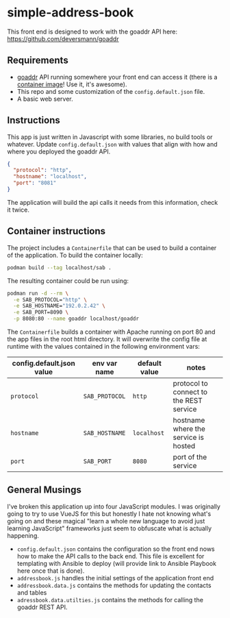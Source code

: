 # simple-address-book

This front end is designed to work with the goaddr API here: https://github.com/deversmann/goaddr

## Requirements
- [goaddr](https://github.com/deversmann/goaddr) API running somewhere your front end can access it (there is a [container image](https://quay.io/deversmann/goaddr)! Use it, it's awesome).  
- This repo and some customization of the `config.default.json` file.
- A basic web server.

## Instructions
This app is just written in Javascript with some libraries, no build tools or whatever.
Update `config.default.json` with values that align with how and where you deployed the goaddr API.
```json
{
  "protocol": "http",
  "hostname": "localhost",
  "port": "8081"
}
```  

The application will build the api calls it needs from this information, check it twice.  

## Container instructions
The project includes a `Containerfile` that can be used to build a container of the application.  To build the container locally:
```bash
podman build --tag localhost/sab .
```
The resulting container could be run using:
```bash
podman run -d --rm \
  -e SAB_PROTOCOL="http" \
  -e SAB_HOSTNAME="192.0.2.42" \
  -e SAB_PORT=8090 \
  -p 8080:80 --name goaddr localhost/goaddr
```

The `Containerfile` builds a container with Apache running on port 80 and the app files in the root html directory.  It will overwrite the config file at runtime with the values contained in the following environment vars:

| config.default.json value | env var name | default value | notes |
|---|---|---|---|
|`protocol`|`SAB_PROTOCOL`|`http`|protocol to connect to the REST service|
|`hostname`|`SAB_HOSTNAME`|`localhost`|hostname where the service is hosted|
|`port`|`SAB_PORT`|`8080`|port of the service|


## General Musings
I've broken this application up into four JavaScript modules.  I was originally going to try to use VueJS for this but honestly I hate not knowing what's going on and these magical "learn a whole new language to avoid just learning JavaScript" frameworks just seem to obfuscate what is actually happening.

- `config.default.json` contains the configuration so the front end nows how to make the API calls to the back end.  This file is excellent for templating with Ansible to deploy (will provide link to Ansible Playbook here once that is done).  
- `addressbook.js` handles the initial settings of the application front end  
- `addressbook.data.js` contains the methods for updating the contacts and tables  
- `adressbook.data.utilties.js` contains the methods for calling the goaddr REST API.  
  